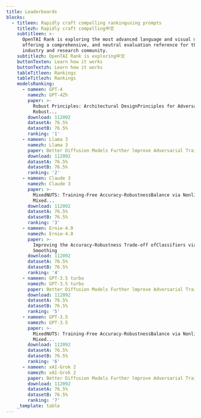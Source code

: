 ```yaml
---
title: Leaderboards
blocks:
  - titleen: Rapidly craft compelling rankingusing prompts
    titlezh: Rapidly craft compelling中文
    subtitleen: >-
      OpenTAI Rank is exploring the most advanced language and visual models,
      offering a comprehensive, and neutral evaluation reference for the
      industry and research community.
    subtitlezh: OpenTAI Rank is exploring中文
    buttonTexten: Learn how it works
    buttonTextzh: Learn how it works
    tableTitleen: Rankings
    tableTitlezh: Rankings
    modelsRanking:
      - nameen: GPT-4
        namezh: GPT-4Zh
        paper: >-
          Robust Principles: Architectural DesignPrinciples for Adversarially
          Robust...
        download: 112092
        datasetA: 76.5%
        datasetB: 76.5%
        ranking: '1'
      - nameen: Llama 3
        namezh: Llama 3
        paper: Better Diffusion Models Further lmprove Adversarial Training
        download: 112092
        datasetA: 76.5%
        datasetB: 76.5%
        ranking: '2'
      - nameen: Claude 3
        namezh: Claude 3
        paper: >-
          MixedNUTS: Training-Free Accuracy-RobustnessBalance via Nonlinearly
          Mixed...
        download: 112092
        datasetA: 76.5%
        datasetB: 76.5%
        ranking: '3'
      - nameen: Ernie-4.0
        namezh: Ernie-4.0
        paper: >-
          Improving the Accuracy-Robustness Trade-off ofClassifiers via Adaptive
          Smoothing
        download: 112092
        datasetA: 76.5%
        datasetB: 76.5%
        ranking: '4'
      - nameen: GPT-3.5 turbo
        namezh: GPT-3.5 turbo
        paper: Better Diffusion Models Further lmprove Adversarial Training
        download: 112092
        datasetA: 76.5%
        datasetB: 76.5%
        ranking: '5'
      - nameen: GPT-3.5
        namezh: GPT-3.5
        paper: >-
          MixedNUTS: Training-Free Accuracy-RobustnessBalance via Nonlinearly
          Mixed...
        download: 112092
        datasetA: 76.5%
        datasetB: 76.5%
        ranking: '6'
      - nameen: xAI-Grok 2
        namezh: xAI-Grok 2
        paper: Better Diffusion Models Further lmprove Adversarial Training
        download: 112092
        datasetA: 76.5%
        datasetB: 76.5%
        ranking: '7'
    _template: table
---
```


